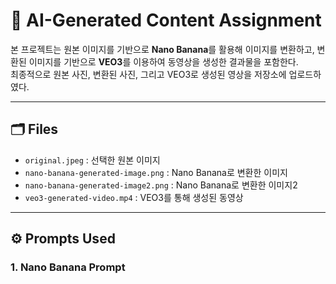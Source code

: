 # 📌 AI-Generated Content Assignment

본 프로젝트는 원본 이미지를 기반으로 **Nano Banana**를 활용해 이미지를 변환하고, 변환된 이미지를 기반으로 **VEO3**를 이용하여 동영상을 생성한 결과물을 포함한다.  
최종적으로 원본 사진, 변환된 사진, 그리고 VEO3로 생성된 영상을 저장소에 업로드하였다.

---

## 🗂 Files

- `original.jpeg` : 선택한 원본 이미지  
- `nano-banana-generated-image.png` : Nano Banana로 변환한 이미지  
- `nano-banana-generated-image2.png` : Nano Banana로 변환한 이미지2  
- `veo3-generated-video.mp4` : VEO3를 통해 생성된 동영상  

---

## ⚙️ Prompts Used

### 1. Nano Banana Prompt

